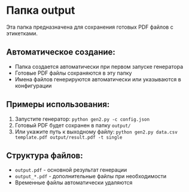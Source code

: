 # Папка output

Эта папка предназначена для сохранения готовых PDF файлов с этикетками.

## Автоматическое создание:

- Папка создается автоматически при первом запуске генератора
- Готовые PDF файлы сохраняются в эту папку
- Имена файлов генерируются автоматически или указываются в конфигурации

## Примеры использования:

1. Запустите генератор: `python gen2.py -c config.json`
2. Готовый PDF будет сохранен в папку `output/`
3. Или укажите путь к выходному файлу: `python gen2.py data.csv template.pdf output/result.pdf -t single`

## Структура файлов:

- `output.pdf` - основной результат генерации
- `output_*.pdf` - дополнительные файлы при необходимости
- Временные файлы автоматически удаляются
